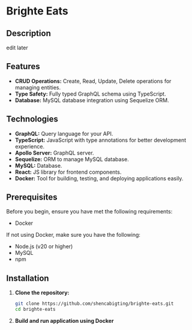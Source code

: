 # Brighte Eats

## Description

edit later

## Features

- **CRUD Operations:** Create, Read, Update, Delete operations for managing entities.
- **Type Safety:** Fully typed GraphQL schema using TypeScript.
- **Database:** MySQL database integration using Sequelize ORM.

## Technologies

- **GraphQL:** Query language for your API.
- **TypeScript:** JavaScript with type annotations for better development experience.
- **Apollo Server:** GraphQL server.
- **Sequelize:** ORM to manage MySQL database.
- **MySQL:** Database.
- **React:** JS library for frontend components.
- **Docker:** Tool for building, testing, and deploying applications easily.

## Prerequisites

Before you begin, ensure you have met the following requirements:

- Docker

If not using Docker, make sure you have the following:

- Node.js (v20 or higher)
- MySQL
- npm

## Installation

1. **Clone the repository:**

   ```bash
   git clone https://github.com/shencabigting/brighte-eats.git
   cd brighte-eats

   ```

2. **Build and run application using Docker**
